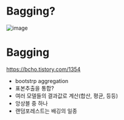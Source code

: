 # Bagging?
![image](https://img1.daumcdn.net/thumb/R1280x0/?scode=mtistory2&fname=https%3A%2F%2Ft1.daumcdn.net%2Fcfile%2Ftistory%2F99DECF3C5D80EDAA0A)
# Bagging
https://bcho.tistory.com/1354
- bootstrp aggregation
- 표본추출을 통합?
- 여러 모델들의 결과값로 계산(합산, 평균, 등등)
- 앙상블 중 하나
- 랜덤포레스트는 배깅의 일종


